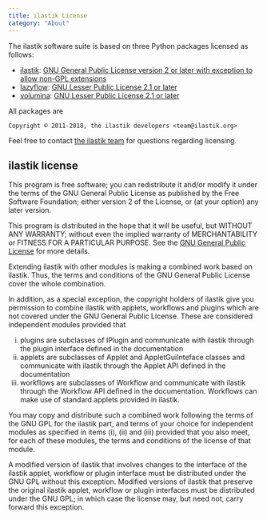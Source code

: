 ```yaml
---
title: ilastik License
category: "About"
---
```


The ilastik software suite is based on three Python packages licensed as follows:

* [ilastik](https://github.com/ilastik/ilastik): [GNU General Public License version 2 or later with exception to allow non-GPL extensions](#ilastik-license)
* [lazyflow](https://github.com/ilastik/lazyflow): [GNU Lesser Public License 2.1 or later](https://www.gnu.org/licenses/lgpl-2.1.html)
* [volumina](https://github.com/ilastik/volumina): [GNU Lesser Public License 2.1 or later](https://www.gnu.org/licenses/lgpl-2.1.html)

All packages are

`Copyright © 2011-2018, the ilastik developers <team@ilastik.org>`

Feel free to contact [the ilastik team](mailto:team@ilastik.org) for questions regarding licensing.

## ilastik license

This program is free software; you can redistribute it and/or
modify it under the terms of the GNU General Public License
as published by the Free Software Foundation; either version 2
of the License, or (at your option) any later version.

This program is distributed in the hope that it will be useful,
but WITHOUT ANY WARRANTY; without even the implied warranty of
MERCHANTABILITY or FITNESS FOR A PARTICULAR PURPOSE. See the
[GNU General Public License](https://www.gnu.org/licenses/old-licenses/gpl-2.0.html) for more details.


Extending ilastik with other modules is making a combined work based
on ilastik. Thus, the terms and conditions of the GNU General Public
License cover the whole combination.

In addition, as a special exception, the copyright holders of ilastik
give you permission to combine ilastik with applets, workflows and
plugins which are not covered under the GNU General Public License.
These are considered independent modules provided that

<ol type="i">
<li> plugins are subclasses of IPlugin and communicate with ilastik
  through the plugin interface defined in the documentation
  </li>
<li> applets are subclasses of Applet and AppletGuiInteface classes
  and communicate with ilastik through the Applet API defined in
  the documentation</li>
<li>workflows are subclasses of Workflow and communicate with
  ilastik through the Workflow API defined in the documentation.
  Workflows can make use of standard applets provided in ilastik.</li>
</ol>

You may copy and distribute such a combined work following the
terms of the GNU GPL for the ilastik part, and terms of your
choice for independent modules as specified in items (i), (ii)
and (iii) provided that you also meet, for each of these
modules, the terms and conditions of the license of that module.

A modified version of ilastik that involves changes to the
interface of the ilastik applet, workflow or plugin interface must
be distributed under the GNU GPL without this exception. Modified
versions of ilastik that preserve the original ilastik applet,
workflow or plugin interfaces must be distributed under the GNU
GPL; in which case the license may, but need not, carry forward
this exception.
